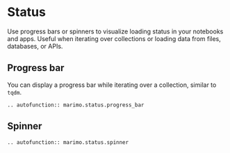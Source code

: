 # Status

Use progress bars or spinners to visualize loading status in your notebooks and
apps. Useful when iterating over collections or loading data from files,
databases, or APIs.

## Progress bar

You can display a progress bar while iterating over a collection, similar
to `tqdm`.

<!-- <iframe class="demo medium" src="https://components.marimo.io/?component=progress-bar" frameborder="no"></iframe> -->

```{eval-rst}
.. autofunction:: marimo.status.progress_bar
```

## Spinner

<!-- <iframe class="demo medium" src="https://components.marimo.io/?component=spinner" frameborder="no"></iframe> -->

```{eval-rst}
.. autofunction:: marimo.status.spinner
```

